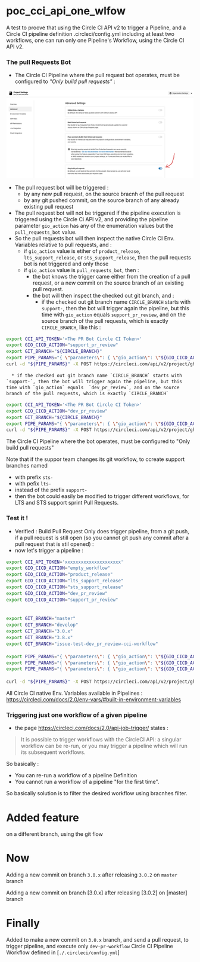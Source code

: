 # poc_cci_api_one_wlfow

A test to proove that using the Circle CI API v2 to trigger a Pipeline, and a Circle CI pipeline definition .circleci/config.yml including at least two workflows, one can run only one Pipeline's Workflow, using the Circle CI API v2.

### The pull Requests Bot

* The Circle CI Pipeline where the pull request bot operates, must be configured to _"Only build pull requests"_ :

![Only build pull requests](./docs/images/ONLY_BUILD_PULL_REQUESTS.png)

* The pull request bot will be triggered :
  * by any new pull request, on the source bracnh of the pull request
  * by any git pushed commit, on the source branch of any already existing pull request
* The pull request bot will not be triggered if the pipeline execution is triggered using the Circle Ci API v2, and providing the pipeline parameter `gio_action` has any of the enumeration values but the `pull_requests_bot` value.
* So the pull requests bot will then inspect the native Circle CI Env. Variables relative to pull requests, and :
  * if `gio_action` value is etiher of `product_release`, `lts_support_release`, or `sts_support_release`, then the pull requests bot is not triggered and only those
  * if `gio_action` value is `pull_requests_bot`, then :
    * the bot knows the trigger came either from the creation of a pull request, or a new commit on the source branch of an existing pull request.
    * the bot will then inspect the checked out git branch, and :
      * if the checked out git branch name `CIRCLE_BRANCH` starts with `support-`, then the bot will trigger again the pipeline, but this time with `gio_action` equals  `support_pr_review`, and on the source branch of the pull requests, which is exactly `CIRCLE_BRANCH`, like this :

```bash
export CCI_API_TOKEN='<The PR Bot Circle CI Token>'
export GIO_CICD_ACTION="support_pr_review"
export GIT_BRANCH="${CIRCLE_BRANCH}"
export PIPE_PARAMS="{ \"parameters\": { \"gio_action\": \"${GIO_CICD_ACTION}\" }, \"branch\": \"${GIT_BRANCH}\" }"
curl -d "${PIPE_PARAMS}" -X POST https://circleci.com/api/v2/project/gh/gravitee-lab/poc_cci_api_one_wlfow/pipeline -H 'Accept: application/json' -H 'Content-Type: application/json' -H "Circle-Token: ${CCI_API_TOKEN}" | jq .

```

      * if the checked out git branch name `CIRCLE_BRANCH` starts with `support-`, then the bot will trigger again the pipeline, but this time with `gio_action` equals  `dev_pr_review`, and on the source branch of the pull requests, which is exactly `CIRCLE_BRANCH`

```bash
export CCI_API_TOKEN='<The PR Bot Circle CI Token>'
export GIO_CICD_ACTION="dev_pr_review"
export GIT_BRANCH="${CIRCLE_BRANCH}"
export PIPE_PARAMS="{ \"parameters\": { \"gio_action\": \"${GIO_CICD_ACTION}\" }, \"branch\": \"${GIT_BRANCH}\" }"
curl -d "${PIPE_PARAMS}" -X POST https://circleci.com/api/v2/project/gh/gravitee-lab/poc_cci_api_one_wlfow/pipeline -H 'Accept: application/json' -H 'Content-Type: application/json' -H "Circle-Token: ${CCI_API_TOKEN}" | jq .

```

The Circle CI Pipeline where the bot operates, must be configured to "Only build pull requests"

Note that if the suppor team changes its git workflow, to ccreate support branches named
* with prefix `sts-`
* with pefix `lts-`
* instead of the prefix `support-`
* then the bot could easily be modified to trigger different workflows, for LTS and STS support sprint Pull Requests.



### Test it !



* Verified : Build Pull Request Only does trigger pipeline, from a git push, if a pull request is still open (so you cannot git push any commit after a pull request that is stil opened) :
* now let's trigger a pipeline :

```bash
export CCI_API_TOKEN='xxxxxxxxxxxxxxxxxxxxx'
export GIO_CICD_ACTION="empty_workflow"
export GIO_CICD_ACTION="product_release"
export GIO_CICD_ACTION="lts_support_release"
export GIO_CICD_ACTION="sts_support_release"
export GIO_CICD_ACTION="dev_pr_review"
export GIO_CICD_ACTION="support_pr_review"


export GIT_BRANCH="master"
export GIT_BRANCH="develop"
export GIT_BRANCH="3.0.x"
export GIT_BRANCH="3.8.x"
export GIT_BRANCH="issue-test-dev_pr_review-cci-workflow"

export PIPE_PARAMS="{ \"parameters\": { \"gio_action\": \"${GIO_CICD_ACTION}\", \"pull_req_bot_image_tag\": \"4.8.2\" }, \"branch\": \"${GIT_BRANCH}\" }"
export PIPE_PARAMS="{ \"parameters\": { \"gio_action\": \"${GIO_CICD_ACTION}\" }, \"branch\": \"${GIT_BRANCH}\" }"
export PIPE_PARAMS="{ \"parameters\": { \"gio_action\": \"${GIO_CICD_ACTION}\", \"pull_req_bot_image_tag\": \"78.25.46\" }, \"branch\": \"${GIT_BRANCH}\" }"

curl -d "${PIPE_PARAMS}" -X POST https://circleci.com/api/v2/project/gh/gravitee-lab/poc_cci_api_one_wlfow/pipeline -H 'Accept: application/json' -H 'Content-Type: application/json' -H "Circle-Token: ${CCI_API_TOKEN}" | jq .


```

All Circle CI native Env. Variables available in Pipelines : https://circleci.com/docs/2.0/env-vars/#built-in-environment-variables

### Triggering just one workflow of a given pipeline

* the page https://circleci.com/docs/2.0/api-job-trigger/ states :

>
>  It is possible to trigger workflows with the CircleCI API: a singular workflow can be re-run, or you may trigger a pipeline which will run its subsequent workflows.
>

So basically :

* You can re-run a workflow of a pipeline Definition
* You cannot run a workflow of a pipeline "for the first time".

So basically solution is to filter the desired workflow using bracnhes filter.


# Added feature

on a different branch, using the git flow


# Now

Adding a new commit on branch `3.0.x` after releasing `3.0.2` on `master` branch

Adding a new commit on branch [3.0.x] after releasing [3.0.2] on [master] branch


# Finally

Added to make a new commit on `3.0.x` branch, and send a pull request, to trigger pipeline, and execute only `dev-pr-workflow` Circle CI Pipeline Workflow defined in [`./.circleci/config.yml`]
